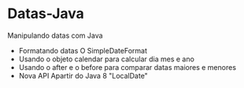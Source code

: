 # Datas-Java
Manipulando datas com Java
<ul>

<li>Formatando datas O SimpleDateFormat </li>

<li> Usando o objeto calendar para calcular dia mes e ano</li>

<li> Usando o after e o before para comparar datas maiores e menores</li>

<li> Nova API Apartir do Java 8 "LocalDate"</li>
  
<ul/>

